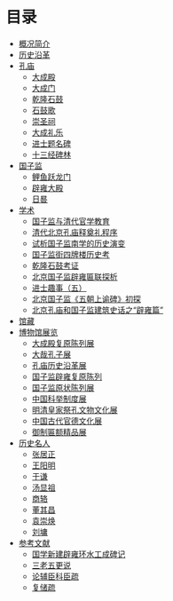 # 目录

- [概况简介](./README.md)
- [历史沿革](./history.md)
- [孔庙](./Kongmiao/README.md)
    - [大成殿](./Kongmiao/Kongmiao-1.md)
    - [大成门](./Kongmiao/Kongmiao-2.md)
    - [乾隆石鼓]()
    - [石鼓歌]()
    - [崇圣祠](./Kongmiao/Kongmiao-3.md)
    - [大成礼乐](./Kongmiao/Kongmiao-3-1.md)
    - [进士题名碑](./Kongmiao/Kongmiao-4.md)
    - [十三经碑林](./Kongmiao/Kongmiao-5.md)
- [国子监](./ImperialCollege/README.md)
    - [鲤鱼跃龙门](./ImperialCollege/ImperialCollege-1.md)
    - [辟雍大殿](./ImperialCollege/ImperialCollege-2.md)
    - [日晷](./ImperialCollege/ImperialCollege-3.md)
- [学术]()
    - [国子监与清代官学教育](./academe/academe-1.md)
    - [清代北京孔庙释奠礼程序](./academe/academe-2.md)
    - [试析国子监南学的历史演变](./academe/academe-3.md)
    - [国子监街四牌楼历史考](./academe/academe-4.md)
    - [乾隆石鼓考证](./academe/academe-5.md)
    - [北京国子监辟雍匾联探析](./academe/academe-6.md)
    - [进士趣事（五）](./academe/academe-7.md)
    - [北京国子监《五朝上谕碑》初探](./academe/academe-8.md)
    - [北京孔庙和国子监建筑史话之“辟雍篇”](./academe/academe-9.md)
- [馆藏]()
- [博物馆展览]()
    - [大成殿复原陈列展]()
    - [大哉孔子展](./exhibitions/exhibition-2.md)
    - [孔庙历史沿革展]()
    - [国子监辟雍复原陈列]()
    - [国子监原状陈列展]()
    - [中国科举制度展](./exhibitions/exhibition-6.md)
    - [明清皇家祭孔文物文化展](./exhibitions/exhibition-7.md)
    - [中国古代官德文化展](./exhibitions/exhibition-8.md)
    - [御制匾额精品展](./exhibitions/exhibition-9.md)
- [历史名人]()
    - [张居正](./celebrities/celebrity-1.md)
    - [王阳明](./celebrities/celebrity-2.md)
    - [于谦](./celebrities/celebrity-3.md)
    - [汤显祖](./celebrities/celebrity-4.md)
    - [商辂](./celebrities/celebrity-5.md)
    - [董其昌](./celebrities/celebrity-6.md)
    - [袁崇焕](./celebrities/celebrity-7.md)
    - [刘墉](./celebrities/celebrity-8.md)
- [参考文献]()
    - [国学新建辟雍环水工成碑记]()
    - [三老五更说]()
    - [论辅臣科臣疏]()
    - [复储疏]()
